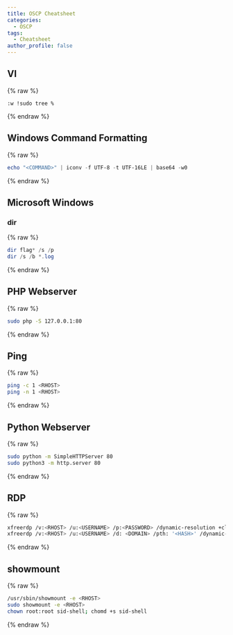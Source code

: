 ```yaml
---
title: OSCP Cheatsheet
categories:
  - OSCP
tags:
  - Cheatsheet
author_profile: false
---
```

## VI



{% raw %}
```shell
:w !sudo tree %
```
{% endraw %}



## Windows Command Formatting



{% raw %}
```powershell
echo "<COMMAND>" | iconv -f UTF-8 -t UTF-16LE | base64 -w0
```
{% endraw %}



## Microsoft Windows


### dir



{% raw %}
```powershell
dir flag* /s /p
dir /s /b *.log
```
{% endraw %}



## PHP Webserver



{% raw %}
```bash
sudo php -S 127.0.0.1:80
```
{% endraw %}



## Ping



{% raw %}
```bash
ping -c 1 <RHOST>
ping -n 1 <RHOST>
```
{% endraw %}



## Python Webserver



{% raw %}
```bash
sudo python -m SimpleHTTPServer 80
sudo python3 -m http.server 80
```
{% endraw %}



## RDP



{% raw %}
```bash
xfreerdp /v:<RHOST> /u:<USERNAME> /p:<PASSWORD> /dynamic-resolution +clipboard
xfreerdp /v:<RHOST> /u:<USERNAME> /d: <DOMAIN> /pth: '<HASH>' /dynamic-resolutoin +clrdesktop <RHOST>
```
{% endraw %}



## showmount



{% raw %}
```bash
/usr/sbin/showmount -e <RHOST>
sudo showmount -e <RHOST>
chown root:root sid-shell; chomd +s sid-shell
```
{% endraw %}


